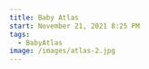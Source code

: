 ```yaml
---
title: Baby Atlas
start: November 21, 2021 8:25 PM
tags:
  - BabyAtlas
image: /images/atlas-2.jpg
---
```

